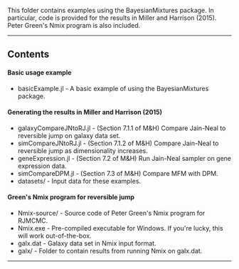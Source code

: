 This folder contains examples using the BayesianMixtures package.
In particular, code is provided for the results in Miller and Harrison (2015).
Peter Green's Nmix program is also included.

----------------------------------------------------------------------
## Contents

#### Basic usage example
- basicExample.jl - A basic example of using the BayesianMixtures package.

#### Generating the results in Miller and Harrison (2015)
- galaxyCompareJNtoRJ.jl - (Section 7.1.1 of M&H) Compare Jain-Neal to reversible jump on galaxy data set.
- simCompareJNtoRJ.jl - (Section 7.1.2 of M&H) Compare Jain-Neal to reversible jump as dimensionality increases.
- geneExpression.jl - (Section 7.2 of M&H) Run Jain-Neal sampler on gene expression data.
- simCompareDPM.jl - (Section 7.3 of M&H) Compare MFM with DPM.
- datasets/ - Input data for these examples.

#### Green's Nmix program for reversible jump
- Nmix-source/ - Source code of Peter Green's Nmix program for RJMCMC.
- Nmix.exe - Pre-compiled executable for Windows. If you're lucky, this will work out-of-the-box.
- galx.dat - Galaxy data set in Nmix input format.
- galx/ - Folder to contain results from running Nmix on galx.dat.

----------------------------------------------------------------------


